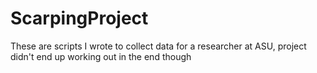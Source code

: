 # ScarpingProject
These are scripts I wrote to collect data for a researcher at ASU, project didn't end up working out in the end though
